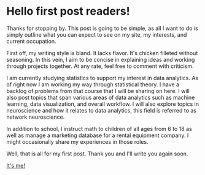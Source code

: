 Hello first post readers!
=========================

Thanks for stopping by. This post is going to be simple, as all I want
to do is simply outline what you can expect to see on my site, my
interests, and current occupation.

First off, my writing style is bland. It lacks flavor. It's chicken
filleted without seasoning. In this vein, I aim to be concise in
explaining ideas and working through projects together. At any rate,
feel free to comment with criticism.

I am currently studying statistics to support my interest in data
analytics. As of right now I am working my way through statistical
theory. I have a backlog of problems from that course that I will be
sharing on here. I will also post topics that span various areas of data
analytics such as machine learning, data visualization, and overall
workflow. I will also explore topics in neuroscience and how it relates
to data analytics, this field is referred to as network neuroscience.

In addition to school, I instruct math to children of all ages from 6 to
18 as well as manage a marketing database for a rental equipment
company. I might occasionally share my experiences in those roles.

Well, that is all for my first post. Thank you and I'll write you again
soon.

[It's me!](/img/26685171_1555234681218869_2645651240845979927_o.jpg)
      
